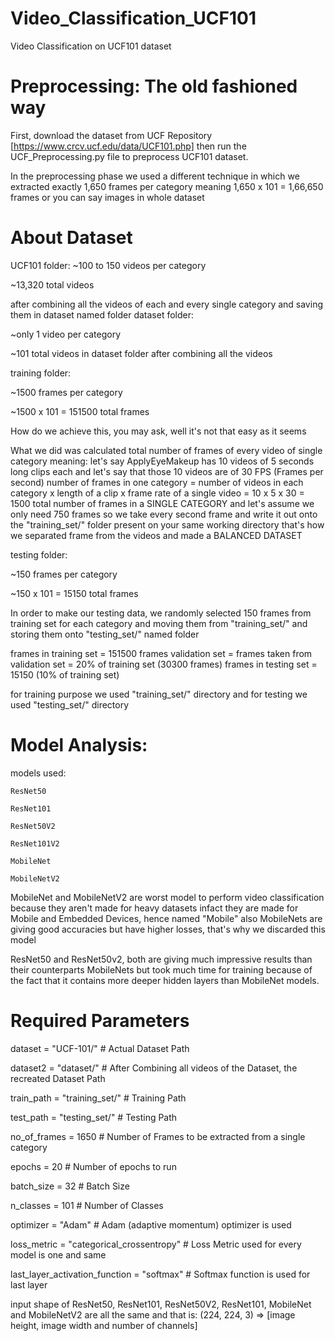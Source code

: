 # Video_Classification_UCF101
Video Classification on UCF101 dataset


# Preprocessing: The old fashioned way

First, download the dataset from UCF Repository [https://www.crcv.ucf.edu/data/UCF101.php] then run the UCF_Preprocessing.py file to preprocess UCF101 dataset.

In the preprocessing phase we used a different technique in which we extracted exactly 1,650 frames per category
meaning 1,650 x 101 = 1,66,650 frames or you can say images in whole dataset

# About Dataset

UCF101 folder:
~100 to 150 videos per category

~13,320 total videos

after combining all the videos of each and every single category and saving them in dataset named folder
dataset folder:

~only 1 video per category

~101 total videos in dataset folder after combining all the videos

training folder:

~1500 frames per category

~1500 x 101 = 151500 total frames

How do we achieve this, you may ask, well it's not that easy as it seems

What we did was calculated total number of frames of every video of single category
meaning: 
	let's say ApplyEyeMakeup has 10 videos of 5 seconds long clips each
	and let's say that those 10 videos are of 30 FPS (Frames per second)
	number of frames in one category = number of videos in each category x length of a clip x frame rate of a single video = 10 x 5 x 30 = 1500 total number of frames in a SINGLE CATEGORY
	and let's assume we only need 750 frames
	so we take every second frame and write it out onto the "training_set/" folder present on your same working directory
	that's how we separated frame from the videos and made a BALANCED DATASET

testing folder:

~150 frames per category

~150 x 101 = 15150 total frames

In order to make our testing data, we randomly selected 150 frames from training set for each category and moving them from "training_set/" and storing them onto "testing_set/" named folder



frames in training set = 151500
frames validation set = frames taken from validation set = 20% of training set (30300 frames)
frames in testing set = 15150 (10% of training set)



for training purpose we used "training_set/" directory and for testing we used "testing_set/" directory


# Model Analysis:
models used:

	ResNet50
	
	ResNet101
	
	ResNet50V2
	
	ResNet101V2
	
	MobileNet
	
	MobileNetV2

MobileNet and MobileNetV2 are worst model to perform video classification because they aren't made for heavy datasets infact they are made for Mobile and Embedded Devices, hence named "Mobile"
also MobileNets are giving good accuracies but have higher losses, that's why we discarded this model

ResNet50 and ResNet50v2, both are giving much impressive results than their counterparts MobileNets but took much time for training because of the fact that it contains more deeper hidden layers than MobileNet models.




# Required Parameters
dataset = "UCF-101/"                	  		# Actual Dataset Path

dataset2 = "dataset/"               	  		# After Combining all videos of the Dataset, the recreated Dataset Path

train_path = "training_set/"     	      		# Training Path

test_path = "testing_set/"          	  		# Testing Path

no_of_frames = 1650                 	  		# Number of Frames to be extracted from a single category

epochs = 20                                     	# Number of epochs to run

batch_size = 32                	 			# Batch Size

n_classes = 101                	  			# Number of Classes

optimizer = "Adam" 					# Adam (adaptive momentum) optimizer is used

loss_metric = "categorical_crossentropy"  		# Loss Metric used for every model is one and same

last_layer_activation_function = "softmax"		# Softmax function is used for last layer


input shape of ResNet50, ResNet101, ResNet50V2, ResNet101, MobileNet and MobileNetV2 are all the same and that is: (224, 224, 3) => [image height, image width and number of channels]
